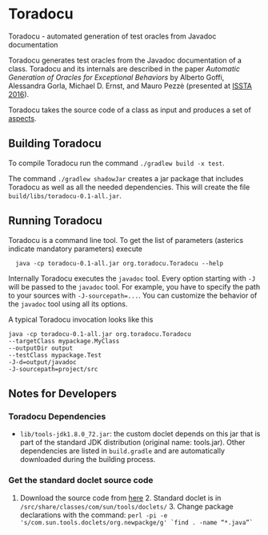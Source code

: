 # Toradocu
Toradocu - automated generation of test oracles from Javadoc documentation

Toradocu generates test oracles from the Javadoc documentation of a
class. Toradocu and its internals are described in the paper *Automatic
Generation of Oracles for Exceptional Behaviors* by Alberto Goffi, Alessandra
Gorla, Michael D. Ernst, and Mauro Pezzè (presented at [ISSTA 2016](https://issta2016.cispa.saarland)).

Toradocu takes the source code of a class as input and produces a set of
[aspects](https://eclipse.org/aspectj/).

## Building Toradocu
To compile Toradocu run the command `./gradlew build -x test`.

The command `./gradlew shadowJar` creates a jar package that includes 
Toradocu as well as all the needed dependencies. This will create the file 
`build/libs/toradocu-0.1-all.jar`.

## Running Toradocu
Toradocu is a command line tool. To get the list of parameters (asterics
indicate mandatory parameters) execute

	  java -cp toradocu-0.1-all.jar org.toradocu.Toradocu --help

Internally Toradocu executes the `javadoc` tool. Every option starting with `-J`
will be passed to the `javadoc` tool. For example, you have to specify the path
to your sources with `-J-sourcepath=...`. You can customize the behavior of the
`javadoc` tool using all its options.

A typical Toradocu invocation looks like this

	java -cp toradocu-0.1-all.jar org.toradocu.Toradocu
   	--targetClass mypackage.MyClass
   	--outputDir output
   	--testClass mypackage.Test
   	-J-d=output/javadoc
   	-J-sourcepath=project/src

## Notes for Developers

### Toradocu Dependencies
* `lib/tools-jdk1.8.0_72.jar`: the custom doclet depends on this jar that is
  part of the standard JDK distribution (original name: tools.jar).
  Other dependencies are listed in `build.gradle` and are automatically
  downloaded during the building process.

### Get the standard doclet source code
1. Download the source code from
   [here](http://hg.openjdk.java.net/jdk8/jdk8/langtools/tags)
   2. Standard doclet is in `/src/share/classes/com/sun/tools/doclets/`
   3. Change package declarations with the command:
      ``perl -pi -e 's/com.sun.tools.doclets/org.newpackge/g' `find . -name
      “*.java”` ``
